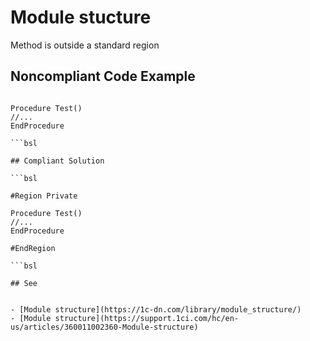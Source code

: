 # Module stucture

Method is outside a standard region

## Noncompliant Code Example

```bsl

Procedure Test()
//...
EndProcedure

```bsl

## Compliant Solution

```bsl

#Region Private

Procedure Test()
//...
EndProcedure

#EndRegion

```bsl

## See


- [Module structure](https://1c-dn.com/library/module_structure/)
- [Module structure](https://support.1ci.com/hc/en-us/articles/360011002360-Module-structure)
